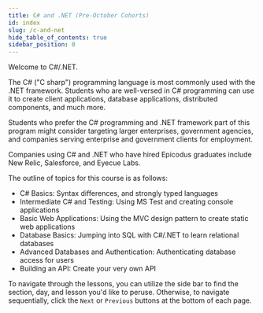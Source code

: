 ```yaml
---
title: C# and .NET (Pre-October Cohorts)
id: index
slug: /c-and-net
hide_table_of_contents: true
sidebar_position: 0
---
```


Welcome to C#/.NET.

The C# ("C sharp") programming language is most commonly used with the .NET framework. Students who are well-versed in C# programming can use it to create client applications, database applications, distributed components, and much more.

Students who prefer the C# programming and .NET framework part of this program might consider targeting larger enterprises, government agencies, and companies serving enterprise and government clients for employment. 

Companies using C# and .NET who have hired Epicodus graduates include New Relic, Salesforce, and Eyecue Labs.

The outline of topics for this course is as follows:

* C# Basics: Syntax differences, and strongly typed languages
* Intermediate C# and Testing: Using MS Test and creating console applications
* Basic Web Applications: Using the MVC design pattern to create static web applications
* Database Basics: Jumping into SQL with C#/.NET to learn relational databases
* Advanced Databases and Authentication: Authenticating database access for users
* Building an API: Create your very own API

To navigate through the lessons, you can utilize the side bar to find the section, day, and lesson you'd like to peruse. Otherwise, to navigate sequentially, click the `Next` or `Previous` buttons at the bottom of each page.

